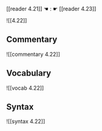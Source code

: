 [[reader 4.21]] ☚ : ☛ [[reader 4.23]]

![[4.22]]

## Commentary

![[commentary 4.22]]

## Vocabulary

![[vocab 4.22]]

## Syntax

![[syntax 4.22]]

